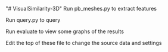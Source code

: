 "# VisualSimilarity-3D" 
Run pb_meshes.py to extract features

Run query.py to query

Run evaluate to view some graphs of the results

Edit the top of these file to change the source data and settings